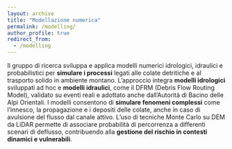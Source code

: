 ```yaml
---
layout: archive
title: "Modellazione numerica"
permalink: /modelling/
author_profile: true
redirect_from:
  - /modelling
---
```


Il gruppo di ricerca sviluppa e applica modelli numerici idrologici, idraulici e probabilistici per <b>simulare i processi</b> legati alle colate detritiche e al trasporto solido in ambiente montano.
L’approccio integra <b>modelli idrologici</b> sviluppati ad hoc e <b>modelli idraulici</b>, come il DFRM (Debris Flow Routing Model), validato su eventi reali e adottato anche dall’Autorità di Bacino delle Alpi Orientali.
I modelli consentono di <b>simulare fenomeni complessi</b> come l’innesco, la propagazione e i depositi delle colate, anche in caso di avulsione del flusso dal canale attivo. 
L’uso di tecniche Monte Carlo su DEM da LiDAR permette di associare probabilità di percorrenza a differenti scenari di deflusso, contribuendo alla <b>gestione del rischio in contesti dinamici e vulnerabili</b>.